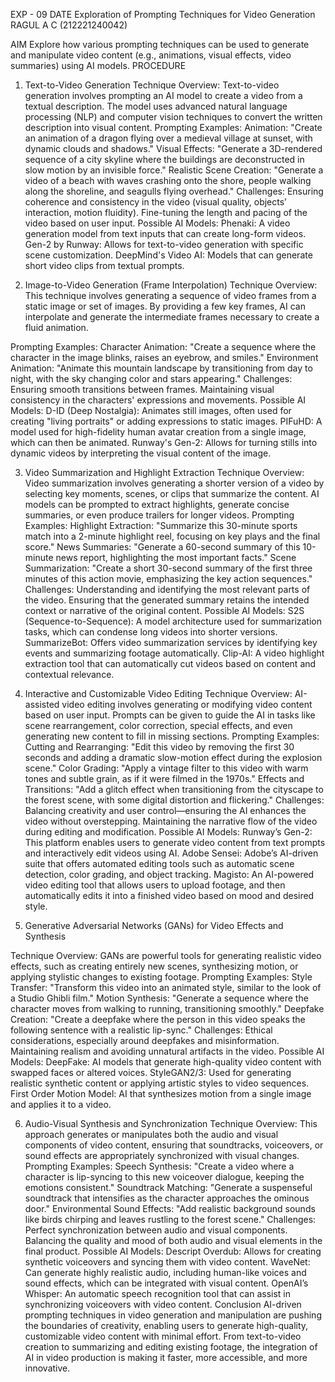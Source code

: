 EXP - 09
DATE
	Exploration of Prompting Techniques for Video Generation
                                                                                        RAGUL A C (212221240042)

AIM
Explore how various prompting techniques can be used to generate and manipulate video content (e.g., animations, visual effects, video summaries) using AI models.
PROCEDURE
1. Text-to-Video Generation
Technique Overview: Text-to-video generation involves prompting an AI model to create a video from a textual description. The model uses advanced natural language processing (NLP) and computer vision techniques to convert the written description into visual content.
Prompting Examples:
Animation: "Create an animation of a dragon flying over a medieval village at sunset, with dynamic clouds and shadows."
Visual Effects: "Generate a 3D-rendered sequence of a city skyline where the buildings are deconstructed in slow motion by an invisible force."
Realistic Scene Creation: "Generate a video of a beach with waves crashing onto the shore, people walking along the shoreline, and seagulls flying overhead."
Challenges:
Ensuring coherence and consistency in the video (visual quality, objects’ interaction, motion fluidity).
Fine-tuning the length and pacing of the video based on user input.
Possible AI Models:
Phenaki: A video generation model from text inputs that can create long-form videos.
Gen-2 by Runway: Allows for text-to-video generation with specific scene customization.
DeepMind's Video AI: Models that can generate short video clips from textual prompts.

2. Image-to-Video Generation (Frame Interpolation)
Technique Overview: This technique involves generating a sequence of video frames from a static image or set of images. By providing a few key frames, AI can interpolate and generate the intermediate frames necessary to create a fluid animation.

Prompting Examples:
Character Animation: "Create a sequence where the character in the image blinks, raises an eyebrow, and smiles."
Environment Animation: "Animate this mountain landscape by transitioning from day to night, with the sky changing color and stars appearing."
Challenges:
Ensuring smooth transitions between frames.
Maintaining visual consistency in the characters' expressions and movements.
Possible AI Models:
D-ID (Deep Nostalgia): Animates still images, often used for creating "living portraits" or adding expressions to static images.
PIFuHD: A model used for high-fidelity human avatar creation from a single image, which can then be animated.
Runway's Gen-2: Allows for turning stills into dynamic videos by interpreting the visual content of the image.

3. Video Summarization and Highlight Extraction
Technique Overview: Video summarization involves generating a shorter version of a video by selecting key moments, scenes, or clips that summarize the content. AI models can be prompted to extract highlights, generate concise summaries, or even produce trailers for longer videos.
Prompting Examples:
Highlight Extraction: "Summarize this 30-minute sports match into a 2-minute highlight reel, focusing on key plays and the final score."
News Summaries: "Generate a 60-second summary of this 10-minute news report, highlighting the most important facts."
Scene Summarization: "Create a short 30-second summary of the first three minutes of this action movie, emphasizing the key action sequences."
Challenges:
Understanding and identifying the most relevant parts of the video.
Ensuring that the generated summary retains the intended context or narrative of the original content.
Possible AI Models:
S2S (Sequence-to-Sequence): A model architecture used for summarization tasks, which can condense long videos into shorter versions.
SummarizeBot: Offers video summarization services by identifying key events and summarizing footage automatically.
Clip-AI: A video highlight extraction tool that can automatically cut videos based on content and contextual relevance.

4. Interactive and Customizable Video Editing
Technique Overview: AI-assisted video editing involves generating or modifying video content based on user input. Prompts can be given to guide the AI in tasks like scene rearrangement, color correction, special effects, and even generating new content to fill in missing sections.
Prompting Examples:
Cutting and Rearranging: "Edit this video by removing the first 30 seconds and adding a dramatic slow-motion effect during the explosion scene."
Color Grading: "Apply a vintage filter to this video with warm tones and subtle grain, as if it were filmed in the 1970s."
Effects and Transitions: "Add a glitch effect when transitioning from the cityscape to the forest scene, with some digital distortion and flickering."
Challenges:
Balancing creativity and user control—ensuring the AI enhances the video without overstepping.
Maintaining the narrative flow of the video during editing and modification.
Possible AI Models:
Runway’s Gen-2: This platform enables users to generate video content from text prompts and interactively edit videos using AI.
Adobe Sensei: Adobe’s AI-driven suite that offers automated editing tools such as automatic scene detection, color grading, and object tracking.
Magisto: An AI-powered video editing tool that allows users to upload footage, and then automatically edits it into a finished video based on mood and desired style.
5. Generative Adversarial Networks (GANs) for Video Effects and Synthesis

Technique Overview: GANs are powerful tools for generating realistic video effects, such as creating entirely new scenes, synthesizing motion, or applying stylistic changes to existing footage.
Prompting Examples:
Style Transfer: "Transform this video into an animated style, similar to the look of a Studio Ghibli film."
Motion Synthesis: "Generate a sequence where the character moves from walking to running, transitioning smoothly."
Deepfake Creation: "Create a deepfake where the person in this video speaks the following sentence with a realistic lip-sync."
Challenges:
Ethical considerations, especially around deepfakes and misinformation.
Maintaining realism and avoiding unnatural artifacts in the video.
Possible AI Models:
DeepFake: AI models that generate high-quality video content with swapped faces or altered voices.
StyleGAN2/3: Used for generating realistic synthetic content or applying artistic styles to video sequences.
First Order Motion Model: AI that synthesizes motion from a single image and applies it to a video.

6. Audio-Visual Synthesis and Synchronization
Technique Overview: This approach generates or manipulates both the audio and visual components of video content, ensuring that soundtracks, voiceovers, or sound effects are appropriately synchronized with visual changes.
Prompting Examples:
Speech Synthesis: "Create a video where a character is lip-syncing to this new voiceover dialogue, keeping the emotions consistent."
Soundtrack Matching: "Generate a suspenseful soundtrack that intensifies as the character approaches the ominous door."
Environmental Sound Effects: "Add realistic background sounds like birds chirping and leaves rustling to the forest scene."
Challenges:
Perfect synchronization between audio and visual components.
Balancing the quality and mood of both audio and visual elements in the final product.
Possible AI Models:
Descript Overdub: Allows for creating synthetic voiceovers and syncing them with video content.
WaveNet: Can generate highly realistic audio, including human-like voices and sound effects, which can be integrated with visual content.
OpenAI’s Whisper: An automatic speech recognition tool that can assist in synchronizing voiceovers with video content.
Conclusion
AI-driven prompting techniques in video generation and manipulation are pushing the boundaries of creativity, enabling users to generate high-quality, customizable video content with minimal effort. From text-to-video creation to summarizing and editing existing footage, the integration of AI in video production is making it faster, more accessible, and more innovative.



